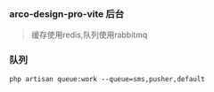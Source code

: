 ### arco-design-pro-vite 后台

> 缓存使用redis,队列使用rabbitmq

### 队列

```angular2html
php artisan queue:work --queue=sms,pusher,default
```
